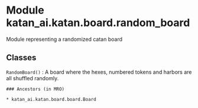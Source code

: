 Module katan_ai.katan.board.random_board
========================================
Module representing a randomized catan board

Classes
-------

`RandomBoard()`
:   A board where the hexes, numbered tokens and harbors are all shuffled randomly.

    ### Ancestors (in MRO)

    * katan_ai.katan.board.board.Board
